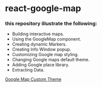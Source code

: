 # react-google-map

### this repository illustrate the following:

* Building interactive maps.
* Using the GoogleMap component.
* Creating dynamic Markers.
* Creating Info Window popup.
* Customizing Google map styling.
* Changing Google maps default theme.
* Adding Google place library.
* Extracting Data.

[Google Map Custom Theme](https://snazzymaps.com/style/8097/wy)